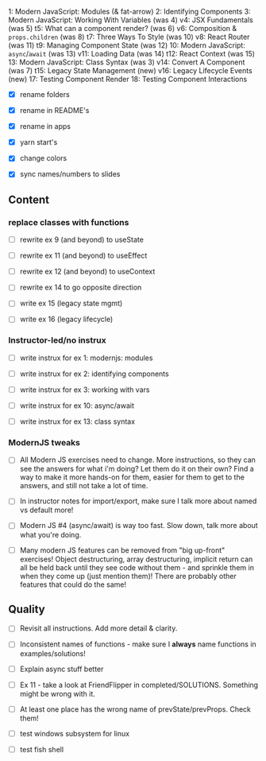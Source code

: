 1: Modern JavaScript: Modules (& fat-arrow)
2: Identifying Components
3: Modern JavaScript: Working With Variables (was 4)
v4: JSX Fundamentals (was 5)
t5: What can a component render? (was 6)
v6: Composition & `props.children` (was 8)
t7: Three Ways To Style (was 10)
v8: React Router (was 11)
t9: Managing Component State (was 12)
10: Modern JavaScript: `async`/`await` (was 13)
v11: Loading Data (was 14)
t12: React Context (was 15)
13: Modern JavaScript: Class Syntax (was 3)
v14: Convert A Component (was 7)
t15: Legacy State Management (new)
v16: Legacy Lifecycle Events (new)
17: Testing Component Render
18: Testing Component Interactions

-[x] rename folders

-[x] rename in README's

-[x] rename in apps

-[x] yarn start's

-[x] change colors

-[x] sync names/numbers to slides

## Content

### replace classes with functions

-[ ] rewrite ex 9 (and beyond) to useState

-[ ] rewrite ex 11 (and beyond) to useEffect

-[ ] rewrite ex 12 (and beyond) to useContext

-[ ] rewrite ex 14 to go opposite direction

-[ ] write ex 15 (legacy state mgmt)

-[ ] write ex 16 (legacy lifecycle)

### Instructor-led/no instrux

-[ ] write instrux for ex 1: modernjs: modules

-[ ] write instrux for ex 2: identifying components

-[ ] write instrux for ex 3: working with vars

-[ ] write instrux for ex 10: async/await

-[ ] write instrux for ex 13: class syntax

### ModernJS tweaks

-[ ] All Modern JS exercises need to change. More instructions, so they can see the answers for what i'm doing? Let them do it on their own? Find a way to make it more hands-on for them, easier for them to get to the answers, and still not take a lot of time.

-[ ] In instructor notes for import/export, make sure I talk more about named vs default more!

-[ ] Modern JS #4 (async/await) is way too fast. Slow down, talk more about what you're doing.

-[ ] Many modern JS features can be removed from "big up-front" exercises! Object destructuring, array destructuring, implicit return can all be held back until they see code without them - and sprinkle them in when they come up (just mention them)! There are probably other features that could do the same!

## Quality

-[ ] Revisit all instructions. Add more detail & clarity.

-[ ] Inconsistent names of functions - make sure I **always** name functions in examples/solutions!

-[ ] Explain async stuff better

-[ ] Ex 11 - take a look at FriendFlipper in completed/SOLUTIONS. Something might be wrong with it.

-[ ] At least one place has the wrong name of prevState/prevProps. Check them!

-[ ] test windows subsystem for linux

-[ ] test fish shell
